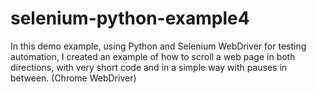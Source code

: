 # selenium-python-example4
In this demo example, using Python and Selenium WebDriver for testing automation, I created an example of how to scroll a web page in both directions, with very short code and in a simple way with pauses in between. (Chrome WebDriver)
